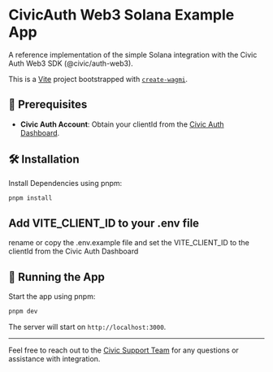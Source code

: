 # CivicAuth Web3 Solana Example App

A reference implementation of the simple Solana integration with the Civic Auth Web3 SDK (@civic/auth-web3).

This is a [Vite](https://vitejs.dev) project bootstrapped with [`create-wagmi`](https://github.com/wevm/wagmi/tree/main/packages/create-wagmi).

## 🚀 Prerequisites

- **Civic Auth Account**: Obtain your clientId from the [Civic Auth Dashboard](https://auth.civic.com/dashboard).

## 🛠 Installation

Install Dependencies using pnpm:

```bash
pnpm install
```

## Add VITE_CLIENT_ID to your .env file
rename or copy the .env.example file and set the VITE_CLIENT_ID to the clientId from the Civic Auth Dashboard

## 🏃 Running the App

Start the app using pnpm:

```bash
pnpm dev
```

The server will start on `http://localhost:3000`.

---

Feel free to reach out to the [Civic Support Team](mailto:support@civic.com) for any questions or assistance with integration.
